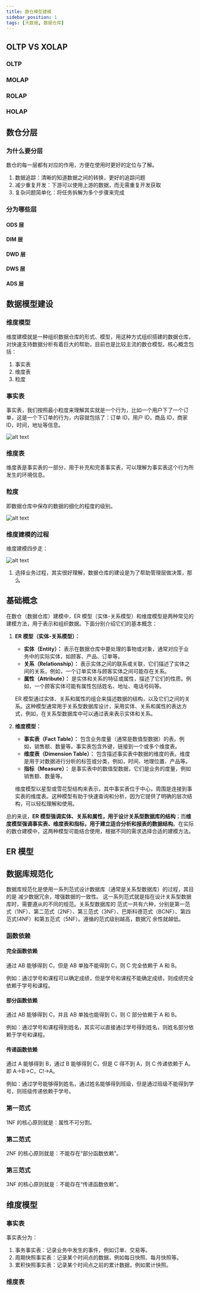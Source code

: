 ```yaml
---
title: 数仓模型建模
sidebar_position: 1
tags: [大数据, 数据仓库]
---
```


## OLTP VS XOLAP

### OLTP

### MOLAP

### ROLAP

### HOLAP

## 数仓分层

### 为什么要分层

数仓的每一层都有对应的作用，方便在使用时更好的定位与了解。

1. 数据追踪：清晰的知道数据之间的转换，更好的追踪问题
2. 减少重复开发：下游可以使用上游的数据，而无需重复开发获取
3. 复杂问题简单化：将任务拆解为多个步骤来完成

### 分为哪些层

#### ODS 层

#### DIM 层

#### DWD 层

#### DWS 层

#### ADS 层

## 数据模型建设

### 维度模型

维度建模就是一种组织数据仓库的形式、模型，用这种方式组织搭建的数据仓库，对快速支持数据分析有着巨大的帮助，目前也是比较主流的数仓模型。核心概念包括：

1. 事实表
2. 维度表
3. 粒度

### 事实表

事实表，我们按照最小粒度来理解其实就是一个行为，比如一个用户下了一个订单，这是一个下订单的行为，内容就包括了：订单 ID，用户 ID，商品 ID，商家 ID，时间，地址等信息。

![alt text](./imgs/Fact-table.png)

### 维度表

维度表是事实表的一部分，用于补充和完善事实表，可以理解为事实表这个行为所发生的环境信息。

### 粒度

即数据仓库中保存的数据的细化的程度的级别。

![alt text](./imgs/granularity.png)

### 维度建模的过程

维度建模四步走：

![alt text](./imgs/Dimensional-modeling-procedure.png)

1. 选择业务过程，其实很好理解，数据仓库的建设是为了帮助管理层做决策，那么

## 基础概念

在数仓（数据仓库）建模中，ER 模型（实体-关系模型）和维度模型是两种常见的建模方法，用于表示和组织数据。下面分别介绍它们的基本概念：

1. **ER 模型（实体-关系模型）：**

   - **实体（Entity）：** 表示在数据仓库中要处理的事物或对象，通常对应于业务中的实际实体，如顾客、产品、订单等。
   - **关系（Relationship）：** 表示实体之间的联系或关联，它们描述了实体之间的关系，例如，一个订单实体与顾客实体之间可能存在关系。
   - **属性（Attribute）：** 是实体和关系的特征或属性，描述了它们的性质。例如，一个顾客实体可能有属性包括姓名、地址、电话号码等。

   ER 模型通过实体、关系和属性的组合来描述数据的结构，以及它们之间的关系。这种模型通常用于关系型数据库设计，采用实体、关系和属性的表达方式，例如，在关系型数据库中可以通过表来表示实体和关系。

2. **维度模型：**

   - **事实表（Fact Table）：** 包含业务度量（通常是数值型数据）的表。例如，销售额、数量等。事实表包含外键，链接到一个或多个维度表。
   - **维度表（Dimension Table）：** 包含描述事实表中数据的维度的表。维度是用于对数据进行分析的标签或分类，例如，时间、地理位置、产品等。
   - **指标（Measure）：** 是事实表中的数值型数据，它们是业务的度量，例如销售额、数量等。

   维度模型以星型或雪花型结构来表示，其中事实表位于中心，周围是连接到事实表的维度表。这种模型有助于快速查询和分析，因为它提供了明确的层次结构，可以轻松理解和使用。

总的来说，**ER 模型强调实体、关系和属性，用于设计关系型数据库的结构**；而**维度模型强调事实表、维度表和指标，用于建立适合分析和报表的数据结构**。在实际的数仓建模中，这两种模型可能结合使用，根据不同的需求选择合适的建模方法。

## ER 模型

## 数据库规范化

数据库规范化是使用一系列范式设计数据库（通常是关系型数据库）的过程，其目的是
减少数据冗余，增强数据的一致性。
这一系列范式就是指在设计关系型数据库时，需要遵从的不同的规范。关系型数据库的
范式一共有六种，分别是第一范式（1NF）、第二范式（2NF）、第三范式（3NF）、巴斯科德范式（BCNF）、第四范式(4NF）和第五范式（5NF）。遵循的范式级别越高，数据冗
余性就越低。

### 函数依赖

#### 完全函数依赖

通过 AB 能够得到 C，但是 AB 单独不能得到 C，则 C 完全依赖于 A 和 B。

例如：通过学号和课程可以确定成绩，但是学号和课程不能确定成绩，则成绩完全依赖于学号和课程。

#### 部分函数依赖

通过 AB 能够得到 C，并且 AB 单独也能得到 C，则 C 部分依赖于 A 和 B。

例如：通过学号和课程得到姓名，其实可以直接通过学号得到姓名，则姓名部分依赖于学号和课程。

#### 传递函数依赖

通过 A 能够得到 B，通过 B 能够得到 C，但是 C 得不到 A，则 C 传递依赖于 A。即 A->B->C，C!->A。

例如：通过学号能够得到姓名，通过姓名能够得到班级，但是通过班级不能得到学号，则班级传递依赖于学号。

### 第一范式

1NF 的核心原则就是：属性不可分割。

### 第二范式

2NF 的核心原则就是：不能存在“部分函数依赖”。

### 第三范式

3NF 的核心原则就是：不能存在“传递函数依赖”。

## 维度模型

### 事实表

事实表分为：

1. 事务事实表：记录业务中发生的事件，例如订单、交易等。
2. 周期快照事实表：记录某个时间点的数据，例如每日快照、每月快照等。
3. 累积快照事实表：记录某个时间点之前的累计数据，例如累计快照。

### 维度表
